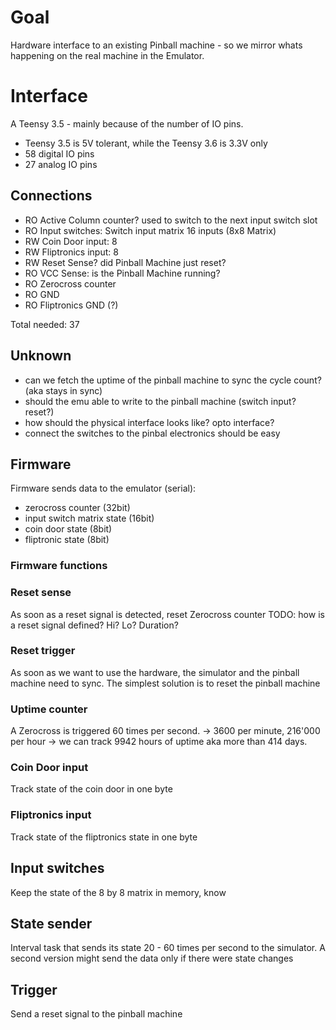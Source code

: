 # Goal
Hardware interface to an existing Pinball machine - so we mirror whats happening on the real machine in the Emulator.

# Interface
A Teensy 3.5 - mainly because of the number of IO pins.
- Teensy 3.5 is 5V tolerant, while the Teensy 3.6 is 3.3V only
- 58 digital IO pins
- 27 analog IO pins

## Connections
- RO Active Column counter? used to switch to the next input switch slot
- RO Input switches: Switch input matrix 16 inputs (8x8 Matrix)
- RW Coin Door input: 8
- RW Fliptronics input: 8
- RW Reset Sense? did Pinball Machine just reset?
- RO VCC Sense: is the Pinball Machine running?
- RO Zerocross counter
- RO GND
- RO Fliptronics GND (?)

Total needed: 37

## Unknown
- can we fetch the uptime of the pinball machine to sync the cycle count? (aka stays in sync)
- should the emu able to write to the pinball machine (switch input? reset?)
- how should the physical interface looks like? opto interface?
- connect the switches to the pinbal electronics should be easy

## Firmware
Firmware sends data to the emulator (serial):
- zerocross counter (32bit)
- input switch matrix state (16bit)
- coin door state (8bit)
- fliptronic state (8bit)

### Firmware functions

### Reset sense
As soon as a reset signal is detected, reset Zerocross counter
TODO: how is a reset signal defined? Hi? Lo? Duration?

### Reset trigger
As soon as we want to use the hardware, the simulator and the pinball machine need to sync.
The simplest solution is to reset the pinball machine

### Uptime counter
A Zerocross is triggered 60 times per second. -> 3600 per minute, 216'000 per hour
-> we can track 9942 hours of uptime aka more than 414 days.

### Coin Door input
Track state of the coin door in one byte

### Fliptronics input
Track state of the fliptronics state in one byte

## Input switches
Keep the state of the 8 by 8 matrix in memory, know

## State sender
Interval task that sends its state 20 - 60 times per second to the simulator.
A second version might send the data only if there were state changes

## Trigger
Send a reset signal to the pinball machine
